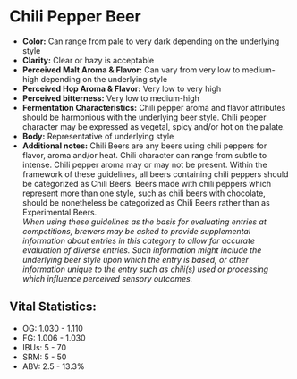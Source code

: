 # Chili Pepper Beer

- **Color:** Can range from pale to very dark depending on the underlying style
- **Clarity:** Clear or hazy is acceptable
- **Perceived Malt Aroma & Flavor:** Can vary from very low to medium-high depending on the underlying style
- **Perceived Hop Aroma & Flavor:** Very low to very high
- **Perceived bitterness:** Very low to medium-high
- **Fermentation Characteristics:** Chili pepper aroma and flavor attributes should be harmonious with the underlying beer style. Chili pepper character may be expressed as vegetal, spicy and/or hot on the palate.
- **Body:** Representative of underlying style
- **Additional notes:** Chili Beers are any beers using chili peppers for flavor, aroma and/or heat. Chili character can range from subtle to intense. Chili pepper aroma may or may not be present. Within the framework of these guidelines, all beers containing chili peppers should be categorized as Chili Beers. Beers made with chili peppers which represent more than one style, such as chili beers with chocolate, should be nonetheless be categorized as Chili Beers rather than as Experimental Beers. <br/>
_When using these guidelines as the basis for evaluating entries at competitions, brewers may be asked to provide supplemental information about entries in this category to allow for accurate evaluation of diverse entries. Such information might include the underlying beer style upon which the entry is based, or other information unique to the entry such as chili(s) used or processing which influence perceived sensory outcomes._

## Vital Statistics:

- OG: 1.030 - 1.110
- FG: 1.006 - 1.030
- IBUs: 5 - 70
- SRM: 5 - 50
- ABV: 2.5 - 13.3%
